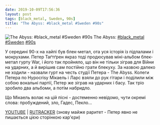 ```yaml
---
date: 2019-10-09T17:56:36
layout: post
tags: [black_metal, Sweden, 90s]
title: "The Abyss: #black_metal #Sweden #90s"
---
```

![The Abyss: #black_metal #Sweden #90s](/assets/photos/photo_761@09-10-2019_17-56-36.jpg)
The Abyss: [#black_metal](/tags/#black_metal) [#Sweden](/tags/#Sweden) [#90s](/tags/#90s)

У середині 90-х на хайпі був блек-метал, ота уся історія із підпалами і мокрухами. Петер Таґтґрен якраз тоді продюсував міні-альбом блек-метал гурту War, і його так пройняло, що він не тільки зіграв для Війни на ударних, а й вирішив сам постійно грати блекуху. За назвою далеко не ходили - назвали гурт на честь студії Петера - The Abyss. Колеги Петера по Hypocrisy Мікаель і Ларс взяли до рук гітари і поділили між собою вокальні партії, Петер же зіграв на ударних і басу. Так тріо зробило два альбоми, а потім набридло.

Що Мікаель волає на цій пісні - достеменно невідомо, чути окремі слова: пробуждений, зло, Гадес, Пекло...

[YOUTUBE](https://www.youtube.com/playlist?list=PL24C39E5C3BF97C1B) | [RUTRACKER](https://rutracker.org/forum/viewtopic.php?t=1271026) (знову майже раритет - Петер явно не пишається цією сторінкою кар&#39;єри)